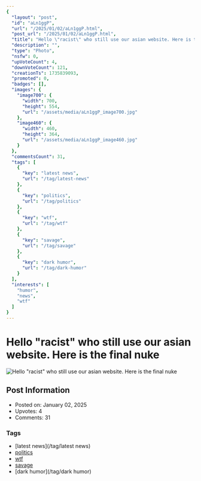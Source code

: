 ```yaml
---
{
  "layout": "post",
  "id": "aLn1ggP",
  "url": "/2025/01/02/aLn1ggP.html",
  "post_url": "/2025/01/02/aLn1ggP.html",
  "title": "Hello \"racist\" who still use our asian website. Here is the final nuke",
  "description": "",
  "type": "Photo",
  "nsfw": 0,
  "upVoteCount": 4,
  "downVoteCount": 121,
  "creationTs": 1735839093,
  "promoted": 0,
  "badges": [],
  "images": {
    "image700": {
      "width": 700,
      "height": 554,
      "url": "/assets/media/aLn1ggP_image700.jpg"
    },
    "image460": {
      "width": 460,
      "height": 364,
      "url": "/assets/media/aLn1ggP_image460.jpg"
    }
  },
  "commentsCount": 31,
  "tags": [
    {
      "key": "latest news",
      "url": "/tag/latest-news"
    },
    {
      "key": "politics",
      "url": "/tag/politics"
    },
    {
      "key": "wtf",
      "url": "/tag/wtf"
    },
    {
      "key": "savage",
      "url": "/tag/savage"
    },
    {
      "key": "dark humor",
      "url": "/tag/dark-humor"
    }
  ],
  "interests": [
    "humor",
    "news",
    "wtf"
  ]
}
---
```


# Hello "racist" who still use our asian website. Here is the final nuke

![Hello "racist" who still use our asian website. Here is the final nuke](/assets/media/aLn1ggP_image700.jpg)

## Post Information

- Posted on: January 02, 2025
- Upvotes: 4
- Comments: 31

### Tags

- [latest news](/tag/latest news)
- [politics](/tag/politics)
- [wtf](/tag/wtf)
- [savage](/tag/savage)
- [dark humor](/tag/dark humor)
